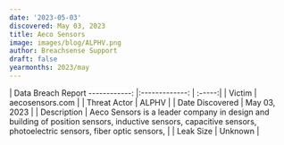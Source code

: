 ```yaml
---
date: '2023-05-03'
discovered: May 03, 2023
title: Aeco Sensors
image: images/blog/ALPHV.png
author: Breachsense Support
draft: false
yearmonths: 2023/may
---
```



| Data Breach Report
------------:     |:-------------:    | :-----:|
| Victim      | aecosensors.com      | 
| Threat Actor      | ALPHV      | 
| Date Discovered      | May 03, 2023      | 
| Description      | Aeco Sensors is a leader company in design and building of position sensors, inductive sensors, capacitive sensors, photoelectric sensors, fiber optic sensors,      | 
| Leak Size      | Unknown      | 

